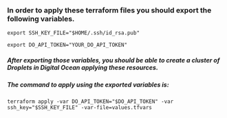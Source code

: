 ### In order to apply these terraform files you should export the following variables.

```export SSH_KEY_FILE="$HOME/.ssh/id_rsa.pub"```

```export DO_API_TOKEN="YOUR_DO_API_TOKEN"```

##### After exporting those variables, you should be able to create a cluster of Droplets in Digital Ocean applying these resources.

##### The command to apply using the exported variables is:

```terraform apply -var DO_API_TOKEN="$DO_API_TOKEN" -var ssh_key="$SSH_KEY_FILE" -var-file=values.tfvars```